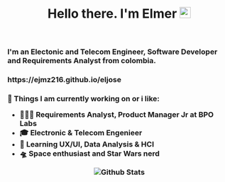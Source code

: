<div>
   <h1 align="center">Hello there. I'm Elmer <img src="https://media.giphy.com/media/hvRJCLFzcasrR4ia7z/giphy.gif" width="25px"> </h1>
   
<br />
<p align="center">
  <h3> I'm an Electonic and Telecom Engineer, Software Developer and Requirements Analyst from colombia.</h3>
  <h3> https://ejmz216.github.io/eljose <h3>
</p>

🔭 Things I am currently working on or i like:
 - 🧑🏼‍💻 Requirements Analyst, Product Manager Jr at BPO Labs
 - 🎓 Electronic & Telecom Engenieer
 - :rocket: Learning   UX/UI, Data Analysis & HCI
 - 🛸 Space enthusiast and Star Wars nerd
<p align="center">
        <img src="https://raw.githubusercontent.com/mayhemantt/mayhemantt/Update/svg/Bottom.svg" alt="Github Stats" />
</p>

